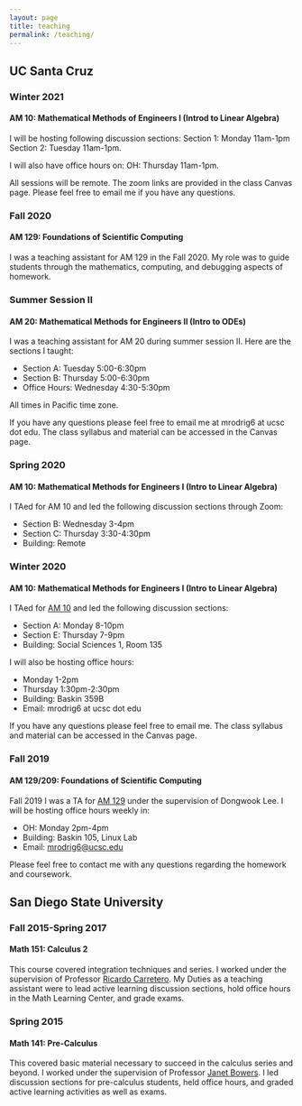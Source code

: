 ```yaml
---
layout: page
title: teaching
permalink: /teaching/
---
```



## UC Santa Cruz

### Winter 2021
#### AM 10: Mathematical Methods of Engineers I (Introd to Linear Algebra)

I will be hosting following discussion sections:
Section 1: Monday 11am-1pm
Section 2: Tuesday 11am-1pm.

I will also have office hours on:
OH: Thursday 11am-1pm.

All sessions will be remote. The zoom links are provided in the class Canvas page. Please feel free to email me if you have any questions.

### Fall 2020
#### AM 129: Foundations of Scientific Computing

I was a teaching assistant for AM 129 in the Fall 2020. My role was to guide students through the mathematics, computing, and debugging aspects of homework.

### Summer Session II
#### AM 20: Mathematical Methods for Engineers II (Intro to ODEs)

I was a teaching assistant for AM 20 during summer session II. Here are the sections I taught:
- Section A: Tuesday 5:00-6:30pm
- Section B: Thursday 5:00-6:30pm
- Office Hours: Wednesday 4:30-5:30pm

All times in Pacific time zone.

If you have any questions please feel free to email me at mrodrig6 at ucsc dot edu. The class syllabus and material can be accessed in the Canvas page.

### Spring 2020
#### AM 10: Mathematical Methods for Engineers I (Intro to Linear Algebra)

I TAed for AM 10 and led the following discussion sections through Zoom:
- Section B: Wednesday 3-4pm
- Section C: Thursday 3:30-4:30pm
- Building: Remote

### Winter 2020
#### AM 10: Mathematical Methods for Engineers I (Intro to Linear Algebra)

I TAed for [AM 10](https://canvas.ucsc.edu/courses/29489) and led the following discussion sections:
- Section A: Monday 8-10pm
- Section E: Thursday 7-9pm
- Building: Social Sciences 1, Room 135

I will also be hosting office hours:
- Monday 1-2pm
- Thursday 1:30pm-2:30pm
- Building: Baskin 359B
- Email: mrodrig6 at ucsc dot edu

If you have any questions please feel free to email me. The class syllabus and material can be accessed in the Canvas page.

### Fall 2019
#### AM 129/209: Foundations of Scientific Computing

Fall 2019 I was a TA for [AM 129](https://people.ucsc.edu/~dlee79/2019/fall/am129_209/index.html) under the supervision of Dongwook Lee.
I will be hosting office hours weekly in:
- OH: Monday 2pm-4pm
- Building: Baskin 105, Linux Lab
- Email: mrodrig6@ucsc.edu

Please feel free to contact me with any questions regarding the homework and coursework.


## San Diego State University
### Fall 2015-Spring 2017
#### Math 151: Calculus 2

This course covered integration techniques and series. I worked under the supervision of Professor [Ricardo Carretero](https://carretero.sdsu.edu). My Duties as a teaching assistant were to lead active learning discussion sections, hold office hours in the Math Learning Center, and grade exams.

### Spring 2015
#### Math 141: Pre-Calculus
This covered basic material necessary to succeed in the calculus series and beyond. I worked under the supervision of Professor [Janet Bowers](https://newscenter.sdsu.edu/education/crmse/janet_bowers.aspx). I led discussion sections for pre-calculus students, held office hours, and graded active learning activities as well as exams.


<!-- This is the base Jekyll theme. You can find out more info about customizing your Jekyll theme, as well as basic Jekyll usage documentation at [jekyllrb.com](https://jekyllrb.com/) -->

<!-- You can find the source code for Minima at GitHub:
[jekyll][jekyll-organization] /
[minima](https://github.com/jekyll/minima)

You can find the source code for Jekyll at GitHub:
[jekyll][jekyll-organization] /
[jekyll](https://github.com/jekyll/jekyll)


[jekyll-organization]: https://github.com/jekyll -->
